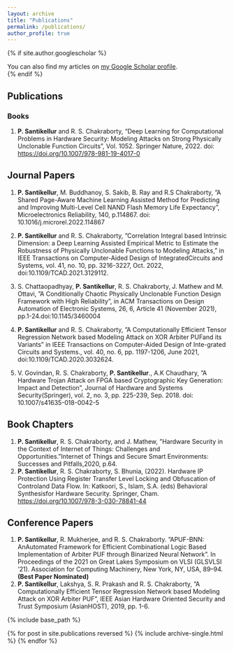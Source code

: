```yaml
---
layout: archive
title: "Publications"
permalink: /publications/
author_profile: true
---
```


{% if site.author.googlescholar %}
  <div class="wordwrap">You can also find my articles on <a href="{{site.author.googlescholar}}">my Google Scholar profile</a>.</div>
{% endif %}


## Publications

  

### Books

 1. **P. Santikellur** and R. S. Chakraborty, “Deep Learning for Computational Problems in Hardware Security: Modeling Attacks on
    Strong Physically Unclonable Function Circuits”, Vol. 1052. Springer
    Nature, 2022. doi: https://doi.org/10.1007/978-981-19-4017-0

  

## Journal Papers

  

 1. **P. Santikellur**, M. Buddhanoy, S. Sakib, B. Ray and R.S Chakraborty, ”A Shared Page-Aware Machine Learning Assisted Method
    for Predicting and Improving Multi-Level Cell NAND Flash Memory Life
    Expectancy”, Microelectronics Reliability, 140, p.114867. doi:
    10.1016/j.microrel.2022.114867

    
      
    
  

 1. **P. Santikellur** and R. S. Chakraborty, ”Correlation Integral based Intrinsic Dimension: a Deep Learning Assisted Empirical Metric
        to Estimate the Robustness of Physically Unclonable Functions to
        Modeling Attacks,” in IEEE Transactions on Computer-Aided Design of
        IntegratedCircuits and Systems, vol. 41, no. 10, pp. 3216-3227, Oct.
        2022, doi:10.1109/TCAD.2021.3129112.

    
      

 1. S. Chattaopadhyay, **P. Santikellur**, R. S. Chakraborty, J. Mathew
        and M. Ottavi, ”A Conditionally Chaotic Physically Unclonable
        Function Design Framework with High Reliability”, in ACM
        Transactions on Design Automation of Electronic Systems, 26, 6,
        Article 41 (November 2021), pp.1-24.doi:10.1145/3460004

    
      
    

 1. **P. Santikellur** and R. S. Chakraborty, ”A Computationally Efficient Tensor Regression Network based Modeling Attack on XOR
        Arbiter PUFand its Variants” in IEEE Transactions on Computer-Aided
        Design of Inte-grated Circuits and Systems., vol. 40, no. 6, pp.
        1197-1206, June 2021, doi:10.1109/TCAD.2020.3032624.

    
      
    
 

 1. V. Govindan, R. S. Chakraborty, **P. Santikellur**., A.K Chaudhary,
        ”A Hardware Trojan Attack on FPGA based Cryptographic Key
        Generation: Impact and Detection”, Journal of Hardware and Systems
        Security(Springer), vol. 2, no. 3, pp. 225-239, Sep. 2018. doi:
        10.1007/s41635-018-0042-5

  

## Book Chapters

  

 1. **P. Santikellur**, R. S. Chakraborty, and J. Mathew, ”Hardware Security in the Context of Internet of Things: Challenges and
    Opportunities.”Internet of Things and Secure Smart Environments:
    Successes and Pitfalls,2020, p.64.
 2. **P. Santikellur**, R. S. Chakraborty, S. Bhunia, (2022). Hardware IP Protection Using Register Transfer Level Locking and Obfuscation
    of Controland Data Flow. In: Katkoori, S., Islam, S.A. (eds)
    Behavioral Synthesisfor Hardware Security. Springer, Cham.
    https://doi.org/10.1007/978-3-030-78841-44

  

## Conference Papers

  

 1. **P. Santikellur**, R. Mukherjee, and R. S. Chakraborty. ”APUF-BNN: AnAutomated Framework for Efficient Combinational Logic Based
    Implementation of Arbiter PUF through Binarized Neural Network”. In
    Proceedings of the 2021 on Great Lakes Symposium on VLSI (GLSVLSI
    ’21). Association for Computing Machinery, New York, NY, USA, 89–94.
    **(Best Paper Nominated)**
 2. **P. Santikellur**, Lakshya, S. R. Prakash and R. S. Chakraborty, ”A Computationally Efficient Tensor Regression Network based Modeling
    Attack on XOR Arbiter PUF”, IEEE Asian Hardware Oriented Security
    and Trust Symposium (AsianHOST), 2019, pp. 1-6.

{% include base_path %}

{% for post in site.publications reversed %}
  {% include archive-single.html %}
{% endfor %}
